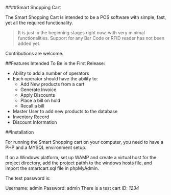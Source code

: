 ####Smart Shopping Cart

The Smart Shopping Cart is intended to be a POS software with simple, fast, yet all the required functionality.

>It is just in the beginning stages right now, with very minimal functionalities. Support for any Bar Code or RFID reader has not been added yet.

Contributions are welcome.

##Features Intended To Be in the First Release:
- Ability to add a number of operators
- Each operator should have the ability to:
  - Add New products from a cart  
  - Generate Invoice
  - Apply Discounts
  - Place a bill on hold
  - Recall a bill
- Master User to add new products to the database
- Inventory Record
- Discount Information

##Installation

For running the Smart Shopping cart on your computer, you need to have a PHP and a MYSQL environment setup. 

If on a Windows platform, set up WAMP and create a virtual host for the project directory, add the project pathh to the windows hosts file, and import the smartcart.sql file in phpMyAdmin.

The test password is:

Username: admin
Password: admin
There is a test cart ID: *1234*
